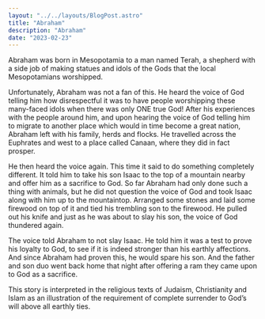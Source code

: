 ```yaml
---
layout: "../../layouts/BlogPost.astro"
title: "Abraham"
description: "Abraham"
date: "2023-02-23"
---
```


Abraham was born in Mesopotamia to a man named Terah, a shepherd with a side job of making statues and idols of the Gods that the local Mesopotamians worshipped. 


Unfortunately, Abraham was not a fan of this. He heard the voice of God telling him how disrespectful it was to have people worshipping these many-faced idols when there was only ONE true God! After his experiences with the people around him, and upon hearing the voice of God telling him to migrate to another place which would in time become a great nation, Abraham left with his family, herds and flocks. He travelled across the Euphrates and west to a place called Canaan, where they did in fact prosper.


He then heard the voice again. This time it said to do something completely different. It told him to take his son Isaac to the top of a mountain nearby and offer him as a sacrifice to God. So far Abraham had only done such a thing with animals, but he did not question the voice of God and took Isaac along with him up to the mountaintop. Arranged some stones and laid some firewood on top of it and tied his trembling son to the firewood. He pulled out his knife and just as he was about to slay his son, the voice of God thundered again.


The voice told Abraham to not slay Isaac. He told him it was a test to prove his loyalty to God, to see if it is indeed stronger than his earthly affections. And since Abraham had proven this, he would spare his son. And the father and son duo went back home that night after offering a ram they came upon to God as a sacrifice.


This story is interpreted in the religious texts of Judaism, Christianity and Islam as an illustration of the requirement of complete surrender to God’s will above all earthly ties. 
